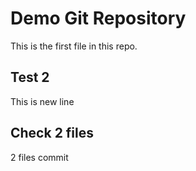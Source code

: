 # Demo Git Repository

This is the first file in this repo.

## Test 2

This is new line

## Check 2 files

2 files commit